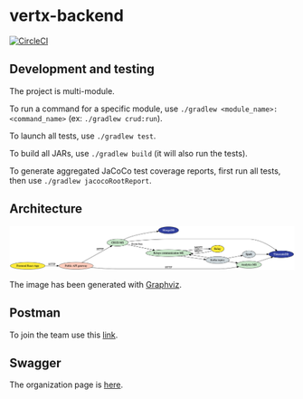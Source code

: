 # vertx-backend

[![CircleCI](https://circleci.com/gh/B-IoT/vertx-backend.svg?style=svg&circle-token=fd177fb3dd3ca232d70bb91cb6a133154a9ad57f)](https://app.circleci.com/pipelines/github/B-IoT)

## Development and testing

The project is multi-module.

To run a command for a specific module, use `./gradlew <module_name>:<command_name>` (ex: `./gradlew crud:run`).

To launch all tests, use `./gradlew test`.

To build all JARs, use `./gradlew build` (it will also run the tests).

To generate aggregated JaCoCo test coverage reports, first run all tests, then use `./gradlew jacocoRootReport`.

## Architecture

![Architecture](documentation/architecture.png 'Backend architecture')

The image has been generated with [Graphviz](http://dreampuf.github.io/GraphvizOnline).

## Postman

To join the team use this [link](https://app.getpostman.com/join-team?invite_code=e075e3eaae3d0cbca574457fee024a1c).

## Swagger

The organization page is [here](https://app.swaggerhub.com/organizations/b-iot).
